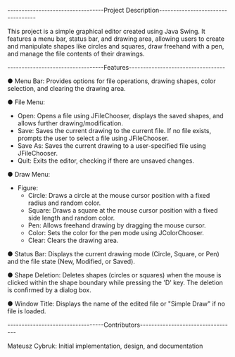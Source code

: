 ----------------------------------Project Description----------------------------------

This project is a simple graphical editor created using Java Swing. 
It features a menu bar, status bar, and drawing area, allowing users to create 
and manipulate shapes like circles and squares, draw freehand with a pen, 
and manage the file contents of their drawings.

----------------------------------Features----------------------------------

● Menu Bar: Provides options for file operations, drawing shapes, color selection, and clearing the drawing area.

● File Menu:
 - Open: Opens a file using JFileChooser, displays the saved shapes, and allows further drawing/modification.
 - Save: Saves the current drawing to the current file. If no file exists, prompts the user to select a file using JFileChooser.
 - Save As: Saves the current drawing to a user-specified file using JFileChooser.
 - Quit: Exits the editor, checking if there are unsaved changes.

● Draw Menu:
- Figure:
  - Circle: Draws a circle at the mouse cursor position with a fixed radius and random color.
  - Square: Draws a square at the mouse cursor position with a fixed side length and random color.
  - Pen: Allows freehand drawing by dragging the mouse cursor.
  - Color: Sets the color for the pen mode using JColorChooser.
  - Clear: Clears the drawing area.

● Status Bar: 
 Displays the current drawing mode (Circle, Square, or Pen) and the file state (New, Modified, or Saved).

● Shape Deletion: 
 Deletes shapes (circles or squares) when the mouse is clicked within the shape boundary while pressing the 'D' key. The deletion is confirmed by a dialog box.

● Window Title: 
 Displays the name of the edited file or "Simple Draw" if no file is loaded.

----------------------------------Contributors----------------------------------

Mateusz Cybruk: Initial implementation, design, and documentation
